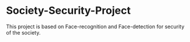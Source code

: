 # Society-Security-Project
This project is based on Face-recognition and Face-detection for security of the society.

